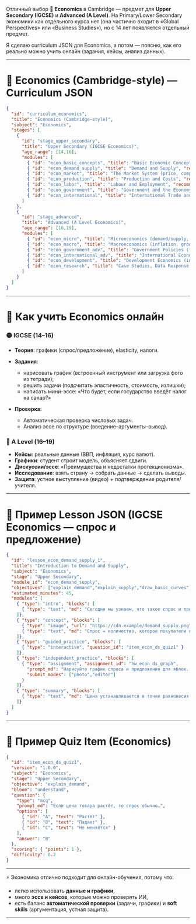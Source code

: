 Отличный выбор 🙌
**Economics** в Cambridge — предмет для **Upper Secondary (IGCSE)** и **Advanced (A Level)**.
На Primary/Lower Secondary экономики как отдельного курса нет (она частично входит в «Global Perspectives» или «Business Studies»), но с 14 лет появляется отдельный предмет.

Я сделаю curriculum JSON для Economics, а потом — поясню, как его реально можно учить онлайн (задания, кейсы, анализ данных).

---

# 📑 Economics (Cambridge-style) — Curriculum JSON

```json
{
  "id": "curriculum_economics",
  "title": "Economics (Cambridge-style)",
  "subject": "Economics",
  "stages": [
    {
      "id": "stage_upper_secondary",
      "title": "Upper Secondary (IGCSE Economics)",
      "age_range": [14,16],
      "modules": [
        { "id": "econ_basic_concepts", "title": "Basic Economic Concepts (scarcity, choice, opportunity cost)", "recommended_hours": 25 },
        { "id": "econ_demand_supply", "title": "Demand and Supply", "recommended_hours": 30 },
        { "id": "econ_market", "title": "The Market System (price, competition, elasticity)", "recommended_hours": 35 },
        { "id": "econ_production", "title": "Production and Costs", "recommended_hours": 30 },
        { "id": "econ_labor", "title": "Labour and Employment", "recommended_hours": 25 },
        { "id": "econ_government", "title": "Government and the Economy (tax, spending, policy)", "recommended_hours": 35 },
        { "id": "econ_international", "title": "International Trade and Globalisation", "recommended_hours": 40 }
      ]
    },
    {
      "id": "stage_advanced",
      "title": "Advanced (A Level Economics)",
      "age_range": [16,19],
      "modules": [
        { "id": "econ_micro", "title": "Microeconomics (demand/supply, elasticity, market structures)", "recommended_hours": 60 },
        { "id": "econ_macro", "title": "Macroeconomics (inflation, growth, unemployment)", "recommended_hours": 60 },
        { "id": "econ_government_adv", "title": "Government Policies (fiscal, monetary, supply-side)", "recommended_hours": 50 },
        { "id": "econ_international_adv", "title": "International Economics (trade, exchange rates, globalization)", "recommended_hours": 50 },
        { "id": "econ_development", "title": "Development Economics (inequality, poverty, sustainability)", "recommended_hours": 45 },
        { "id": "econ_research", "title": "Case Studies, Data Response & Research Project", "recommended_hours": 45 }
      ]
    }
  ]
}
```

---

# 📘 Как учить Economics онлайн

### 🟡 IGCSE (14–16)

* **Теория**: графики (спрос/предложение), elasticity, налоги.
* **Задания**:

  * нарисовать график (встроенный инструмент или загрузка фото из тетради);
  * решить задачи (подсчитать эластичность, стоимость, излишки);
  * написать мини-эссе: «Что будет, если государство введёт налог на сахар?»
* **Проверка**:

  * Автоматическая проверка числовых задач.
  * Анализ эссе по структуре (введение–аргументы–вывод).

### 🔴 A Level (16–19)

* **Кейсы**: реальные данные (ВВП, инфляция, курс валют).
* **Графики**: студент строит модель, объясняет сдвиги.
* **Дискуссии/эссе**: «Преимущества и недостатки протекционизма».
* **Исследование**: взять страну → собрать данные → сделать выводы.
* **Защита**: устное выступление (видео) + подтверждение родителя/учителя.

---

# 🧩 Пример Lesson JSON (IGCSE Economics — спрос и предложение)

```json
{
  "id": "lesson_econ_demand_supply_1",
  "title": "Introduction to Demand and Supply",
  "subject": "Economics",
  "stage": "Upper Secondary",
  "module_id": "econ_demand_supply",
  "objectives": ["explain_demand","explain_supply","draw_basic_curves"],
  "estimated_minutes": 45,
  "modules": [
    { "type": "intro", "blocks": [
      { "type": "text", "md": "Сегодня мы узнаем, что такое спрос и предложение и как они определяют цену." }
    ]},
    { "type": "concept", "blocks": [
      { "type": "image", "url": "https://cdn.example/demand_supply.png", "alt": "Спрос и предложение" },
      { "type": "text", "md": "Спрос = количество, которое покупатели готовы купить. Предложение = количество, которое продавцы готовы продать." }
    ]},
    { "type": "guided_practice", "blocks": [
      { "type": "interactive", "question_id": "item_econ_ds_quiz1" }
    ]},
    { "type": "independent_practice", "blocks": [
      { "type": "assignment", "assignment_id": "hw_econ_ds_graph",
        "prompt_md": "Нарисуйте график спроса и предложения для яблок. Укажите точку равновесия. Загрузите фото или постройте в редакторе.",
        "submit_modes": ["photo","editor"]
      }
    ]},
    { "type": "summary", "blocks": [
      { "type": "text", "md": "Цена устанавливается в точке равновесия — там, где спрос = предложению." }
    ]}
  ]
}
```

---

# 🧪 Пример Quiz Item (Economics)

```json
{
  "id": "item_econ_ds_quiz1",
  "version": "1.0.0",
  "subject": "Economics",
  "stage": "Upper Secondary",
  "objective": "explain_demand",
  "bloom": "understand",
  "question": {
    "type": "mcq",
    "prompt_md": "Если цена товара растёт, то спрос обычно…",
    "options": [
      { "id": "A", "text": "Растёт" },
      { "id": "B", "text": "Падает" },
      { "id": "C", "text": "Не меняется" }
    ],
    "answer": "B"
  },
  "scoring": { "points": 1 },
  "difficulty": 0.2
}
```

---

⚡️ Экономика отлично подходит для онлайн-обучения, потому что:

* легко использовать **данные и графики**,
* много **эссе и кейсов**, которые можно проверять ИИ,
* есть баланс **автоматической проверки** (задачи, графики) и **soft skills** (аргументация, устная защита).

---
